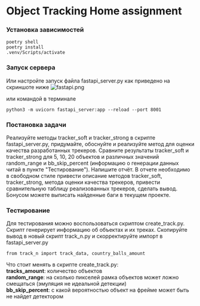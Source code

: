 # Object Tracking Home assignment

### Установка зависимостей
```
poetry shell 
poetry install
.venv/Scripts/activate 
```

### Запуск сервера
Или настройте запуск файла fastapi_server.py как приведено на скриншоте ниже 
![fastapi.png](info/fastapi.png)

или командой в терминале
```
python3 -m uvicorn fastapi_server:app --reload --port 8001 
```

### Постановка задачи

Реализуйте методы tracker_soft и tracker_strong в скрипте fastapi_server.py,
придумайте, обоснуйте и реализуйте метод для оценки качества разработанных трекеров.
Сравните результаты tracker_soft и tracker_strong для 5, 10, 20 объектов и различных 
значений random_range и bb_skip_percent
(информацию о генерации данных читай в пункте "Тестирование"). Напишите отчёт. 
В отчете необходимо в свободном стиле привести описание методов tracker_soft, 
tracker_strong, метода оценки качества трекеров, привести сравнительную таблицу 
реализованных трекеров, сделать вывод.  
Бонусом можете выписать найденные баги в текущем проекте.

### Тестирование
Для тестирования можно воспользоваться скриптом create_track.py. Скрипт генерирует
информацию об объектах и их треках. Скопируйте вывод в новый скрипт track_n.py и
скорректируйте импорт в fastapi_server.py
```
from track_n import track_data, country_balls_amount
```
Что стоит менять в скрипте create_track.py:  
**tracks_amount**: количество объектов  
**random_range**: на сколько пикселей рамка объектов может ложно смещаться (эмуляция не идеальной детекции)  
**bb_skip_percent**: с какой вероятностью объект на фрейме может быть не найдет детектором  